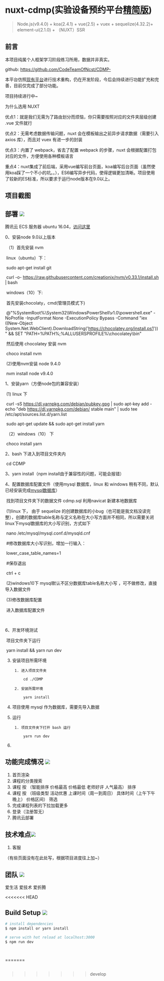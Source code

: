 # nuxt-cdmp(实验设备预约平台<u>精简版</u>)

> Node.js(v9.4.0) + koa(2.4.1) + vue(2.5) + vuex + sequelize(4.32.2)+ element-ui(2.1.0) + （NUXT）SSR
## 前言 

本项目纯属个人框架学习阶段练习所用，数据并非真实。

github: https://github.com/CodeTeamOfNcst/CDMP-

本平台仿照[现有平台](http://fxcszx.ncst.edu.cn/)进行技术重构，仍在开发阶段，今后会持续进行功能扩充和完善，目前仅完成了部分功能。

项目持续进行中~

为什么选用 NUXT 

优点1：就是我们无需为了路由划分而烦恼，你只需要按照对应的文件夹层级创建 .vue 文件就行

优点2：无需考虑数据传输问题，nuxt 会在模板输出之前异步请求数据（需要引入 axios 库），而且对 vuex 有进一步的封装

优点3：内置了 webpack，省去了配置 webpack 的步骤，nuxt 会根据配置打包对应的文件，方便使用各种模板语言

重点4：nuxt集成了前后端，采用vue编写前台页面，koa编写后台页面（虽然使用koa踩了一个不小的坑。。），ES6编写异步代码，使得逻辑更加清晰。项目使用了较新的ES标准，所以要求于运行node版本在9.0以上。



## 项目截图 







## 部署 <img src="https://img.shields.io/project/deploy-v1.0.0-blue.svg"/>

腾讯云 ECS 服务器 ubuntu 16.04，[访问这里](http://123.207.72.192/)

0、安装node 9.0以上版本

​	（1）首先安装 nvm 

​		linux（ubuntu）下：

​			sudo apt-get install git     

​			curl -o- https://raw.githubusercontent.com/creationix/nvm/v0.33.1/install.sh | bash

​		windows（10）下:

​			首先安装chocolaty，cmd(管理员模式下)

​			@"%SystemRoot%\System32\WindowsPowerShell\v1.0\powershell.exe" -NoProfile -InputFormat None -ExecutionPolicy Bypass -Command "iex ((New-Object System.Net.WebClient).DownloadString('https://chocolatey.org/install.ps1'))" && SET "PATH=%PATH%;%ALLUSERSPROFILE%\chocolatey\bin"

​			然后使用 chocolatey 安装  nvm

​			choco install nvm

​		(2)使用nvm安装 node 9.4.0

​			nvm install node v9.4.0

1、安装yarn（方便node包的兼容安装）

​		(1) linux 下

​			curl -sS https://dl.yarnpkg.com/debian/pubkey.gpg | sudo apt-key add -echo "deb https://dl.yarnpkg.com/debian/ stable main" | sudo tee /etc/apt/sources.list.d/yarn.list

​			sudo apt-get update && sudo apt-get install yarn

​		（2）windows（10） 下

​			 choco install yarn

2、bash 下进入到项目文件夹内

​		cd CDMP

3、yarn install（npm install由于兼容性的问题，可能会报错）

4、配置数据库配置文件（使用mysql 数据库，linux 和 windows 稍有不同，默认已经安装完成[mysql数据库](https://www.mysql.com/downloads/)）

​		找到项目文件夹下的数据文件 cdmp.sql 利用navicat 新建本地数据库

​		(1)linux 下， 由于 sequelize 的创建数据库的小bug（也可能是我文档没读完整），创建的数据库table名称与定义名称在大小写方面并不相同，所以需要关闭linux下mysql数据库的大小写识别，方式如下

​			nano 	/etc/mysql/mysql.conf.d/mysqld.cnf

​			\#修改数据库大小写识别，增加一行输入：

​			lower_case_table_names=1

​			\#保存退出

​			ctrl + c

​		(2)windows10下 mysql默认不区分数据库table名称大小写 ，可不做修改，直接导入数据文件

​	        (3)修改数据库配置

​			进入数据库配置文件

​		

6、开发环境测试

​		项目文件夹下运行

​			yarn install && yarn run dev

3. 安装项目所需环境

        1. 进入项目文件夹

            cd ./CDMP
        
        2. 安装所需环境

            yarn install 

3. 项目使用 mysql 作为数据库，需要先导入数据
4. 运行
    
        1. 项目文件夹下打开 bash 运行

            yarn run dev

5. 

## 功能完成情况 <img src="https://img.shields.io/badge/complete-v1.0.0-origin.svg"/>

1. 首页渲染
2. 课程的分类搜索
3. 课程 按 （智能排序 价格最高 价格最低 老师好评 人气最高） 排序
4. 课程 按 （班级类型 活动优惠 上课时间（周一到周日） 具体时间（上午下午晚上） 价格区间） 筛选
5. 完成课程列表的下拉加载更多 
6. 登录（注册暂无）
7. 腾讯云部署

## 技术难点<img src="https://img.shields.io/badge/estimate-v1.0.0-ff69b4.svg"/>
1. 客服

（有些页面没有在此处写，根据项目进度往上加~）
## 团队 <img src="https://img.shields.io/oneself/my-ff69b4.svg"/>

爱生活 爱技术 爱折腾

<<<<<<< HEAD
## Build Setup <img src="https://img.shields.io/badge/build-v1.0.0-blue.svg"/>

``` bash
# install dependencies
$ npm install or yarn install

# serve with hot reload at localhost:3000
$ npm run dev




```
=======
## 
>>>>>>> develop

